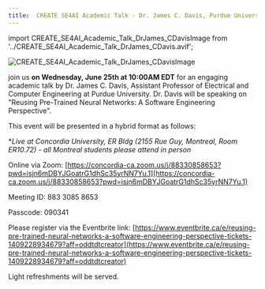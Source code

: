 ```yaml
---
title:  CREATE SE4AI Academic Talk - Dr. James C. Davis, Purdue University
---
```


import CREATE_SE4AI_Academic_Talk_DrJames_CDavisImage from '../CREATE_SE4AI_Academic_Talk_DrJames_CDavis.avif';

<img  src={CREATE_SE4AI_Academic_Talk_DrJames_CDavisImage} alt="CREATE_SE4AI_Academic_Talk_DrJames_CDavisImage" />



 join us **on Wednesday, June 25th at 10:00AM EDT** for an engaging academic talk by Dr. James C. Davis, Assistant Professor of Electrical and Computer Engineering at Purdue University.  Dr. Davis will be speaking on "Reusing Pre-Trained Neural Networks: A Software Engineering Perspective".

This event will be presented in a hybrid format as follows:

**Live at Concordia University, ER Bldg (2155 Rue Guy, Montreal, Room ER10.72) - *all Montreal students please attend in person**

Online via Zoom: [https://concordia-ca.zoom.us/j/88330858653?pwd=isjn6mDBYJGoatrG1dhSc35yrNN7Yu.1](https://concordia-ca.zoom.us/j/88330858653?pwd=isjn6mDBYJGoatrG1dhSc35yrNN7Yu.1)

Meeting ID: 883 3085 8653

Passcode: 090341

Please register via the Eventbrite link:  [https://www.eventbrite.ca/e/reusing-pre-trained-neural-networks-a-software-engineering-perspective-tickets-1409228934679?aff=oddtdtcreator](https://www.eventbrite.ca/e/reusing-pre-trained-neural-networks-a-software-engineering-perspective-tickets-1409228934679?aff=oddtdtcreator)

Light refreshments will be served.
